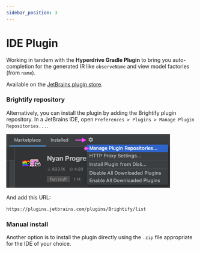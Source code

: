 ```yaml
---
sidebar_position: 3
---
```


# IDE Plugin

Working in tandem with the **Hyperdrive Gradle Plugin** to bring you auto-completion for the generated IR like `observeName` and view model factories (from `name`).

Available on the [JetBrains plugin store][jetbrains-plugin-store].

### Brightify repository

Alternatively, you can install the plugin by adding the Brightify plugin repository. In a JetBrains IDE, open `Preferences > Plugins > Manage Plugin Repositories...`.

![JetBrains Add Repository][jetbrains-add-plugin-repository-img]

And add this URL:

```
https://plugins.jetbrains.com/plugins/Brightify/list
```

### Manual install

Another option is to install the plugin directly using the `.zip` file appropriate for the IDE of your choice.

[jetbrains-plugin-store]: https://plugins.jetbrains.com/plugin/16686-hyperdrive/versions/brightify
[jetbrains-add-plugin-repository-img]: /img/jetbrains-add-repository.jpg
